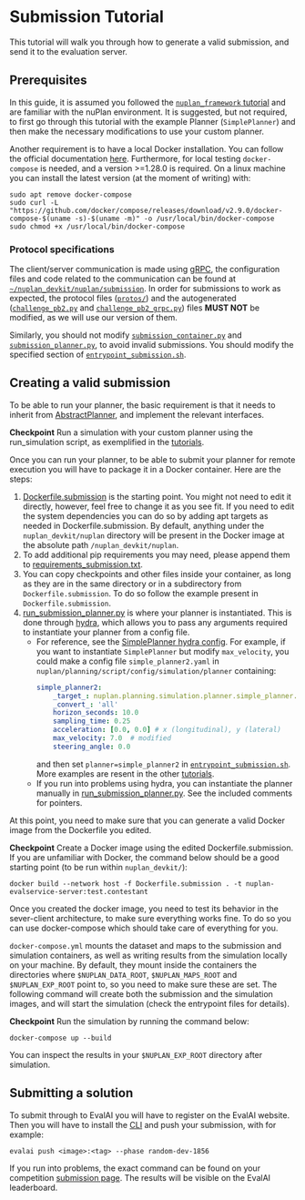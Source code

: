 # Submission Tutorial

This tutorial will walk you through how to generate a valid submission, and send it to the evaluation server.

## Prerequisites

In this guide, it is assumed you followed the [`nuplan_framework` tutorial](https://github.com/motional/nuplan-devkit/blob/master/tutorials/nuplan_framework.ipynb) and are familiar with the nuPlan environment.
It is suggested, but not required, to first go through this tutorial with the example Planner (`SimplePlanner`)
and then make the necessary modifications to use your custom planner.

Another requirement is to have a local Docker installation. You can follow the official documentation
[here](https://docs.docker.com/get-docker/). Furthermore, for local testing `docker-compose` is needed, and a version >=1.28.0 is required.
On a linux machine you can install the latest version (at the moment of writing) with:

```shell
sudo apt remove docker-compose
sudo curl -L "https://github.com/docker/compose/releases/download/v2.9.0/docker-compose-$(uname -s)-$(uname -m)" -o /usr/local/bin/docker-compose
sudo chmod +x /usr/local/bin/docker-compose
```

### Protocol specifications

The client/server communication is made using [gRPC](https://grpc.io/), the configuration files and code related to
the communication can be found at [`~/nuplan_devkit/nuplan/submission`](https://github.com/motional/nuplan-devkit/blob/master/nuplan/submission).
In order for submissions to work as expected, the protocol files ([`protos/`](https://github.com/motional/nuplan-devkit/blob/master/nuplan/submission/protos)) and the autogenerated
([`challenge_pb2.py`](https://github.com/motional/nuplan-devkit/blob/master/nuplan/submission/challenge_pb2.py) and [`challenge_pb2_grpc.py`](https://github.com/motional/nuplan-devkit/blob/master/nuplan/submission/challenge_pb2_grpc.py)) files **MUST NOT** be modified, as we will use our version of them.

Similarly, you should not modify [`submission_container.py`](https://github.com/motional/nuplan-devkit/blob/master/nuplan/submission/submission_container.py) and
[`submission_planner.py`](https://github.com/motional/nuplan-devkit/blob/master/nuplan/submission/submission_planner.py), to avoid invalid submissions.
You should modify the specified section of [`entrypoint_submission.sh`](https://github.com/motional/nuplan-devkit/blob/master/nuplan/entrypoint_submission.sh).

## Creating a valid submission <a name="creating_submission"></a>

To be able to run your planner, the basic requirement is that it needs to inherit from [AbstractPlanner](https://github.com/motional/nuplan-devkit/blob/master/nuplan/planning/simulation/planner/abstract_planner.py), and implement the relevant interfaces.

**Checkpoint** Run a simulation with your custom planner using the run_simulation script, as exemplified in the [tutorials](https://github.com/motional/nuplan-devkit/blob/master/tutorials).

Once you can run your planner, to be able to submit your planner for remote execution you will have to package it in a Docker container. Here are the steps:

1. [Dockerfile.submission](https://github.com/motional/nuplan-devkit/blob/master/Dockerfile.submission) is the starting point. You might not need to edit it directly, however, feel free to change it as you see fit.  If you need to edit the system dependencies you can do so by adding apt targets as needed in Dockerfile.submission. By default, anything under the `nuplan_devkit/nuplan` directory will be present in the Docker image at the absolute path `/nuplan_devkit/nuplan`.
2. To add additional pip requirements you may need, please append them to [requirements_submission.txt](https://github.com/motional/nuplan-devkit/blob/master/requirements_submission.txt).
3. You can copy checkpoints and other files inside your container, as long as they are in the same directory or in a subdirectory from `Dockerfile.submission`. To do so follow the example present in `Dockerfile.submission`.
4. [run_submission_planner.py](https://github.com/motional/nuplan-devkit/blob/master/nuplan/submission/run_submission_planner.py) is where your planner is instantiated. This is done through [hydra](https://hydra.cc/docs/intro/), which allows you to pass any arguments required to instantiate your planner from a config file.
   - For reference, see the [SimplePlanner hydra config](https://github.com/motional/nuplan-devkit/blob/master/nuplan/planning/script/config/simulation/planner/simple_planner.yaml). For example, if you want to instantiate `SimplePlanner` but modify `max_velocity`, you could make a config file `simple_planner2.yaml` in `nuplan/planning/script/config/simulation/planner` containing:
        ```yaml
        simple_planner2:
            _target_: nuplan.planning.simulation.planner.simple_planner.SimplePlanner
            _convert_: 'all'
            horizon_seconds: 10.0
            sampling_time: 0.25
            acceleration: [0.0, 0.0] # x (longitudinal), y (lateral)
            max_velocity: 7.0  # modified
            steering_angle: 0.0
        ```
        and then set `planner=simple_planner2` in [`entrypoint_submission.sh`](https://github.com/motional/nuplan-devkit/blob/master/nuplan/entrypoint_submission.sh). More examples are resent in the other [tutorials](https://github.com/motional/nuplan-devkit/tree/master/tutorials).
    - If you run into problems using hydra, you can instantiate the planner manually in [run_submission_planner.py](https://github.com/motional/nuplan-devkit/blob/master/nuplan/planning/script/run_submission_planner.py). See the included comments for pointers.


At this point, you need to make sure that you can generate a valid Docker image from the Dockerfile you edited.

**Checkpoint** Create a Docker image using the edited Dockerfile.submission. If you are unfamiliar with Docker, the command below should be a good starting point (to be run within `nuplan_devkit/`):

```shell
docker build --network host -f Dockerfile.submission . -t nuplan-evalservice-server:test.contestant
```

Once you created the docker image, you need to test its behavior in the sever-client architecture, to make sure everything works fine. To do so you can use docker-compose which should take care of everything for you.

`docker-compose.yml` mounts the dataset and maps to the submission and simulation containers, as well as writing results from the simulation locally on your machine.
By default, they mount inside the containers the directories where `$NUPLAN_DATA_ROOT`, `$NUPLAN_MAPS_ROOT` and `$NUPLAN_EXP_ROOT` point to, so you need to make sure these are set.
The following command will create both the submission and the simulation images, and will start the simulation (check the entrypoint files for details).

**Checkpoint** Run the simulation by running the command below:

```shell
docker-compose up --build
```

You can inspect the results in your `$NUPLAN_EXP_ROOT` directory after simulation.

## Submitting a solution <a name="submission"></a>

To submit through to EvalAI you will have to register on the EvalAI website. Then you will have to install the [CLI](https://cli.eval.ai/) and push your submission, with for example:

```shell
evalai push <image>:<tag> --phase random-dev-1856
```

If you run into problems, the exact command can be found on your competition [submission page](https://eval.ai/web/challenges/challenge-page/1856/submission). The results will be visible on the EvalAI leaderboard.
